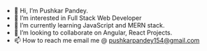 - 👋 Hi, I’m Pushkar Pandey.
- 👀 I’m interested in Full Stack Web Developer
- 🌱 I’m currently learning JavaScript and MERN stack.
- 💞️ I’m looking to collaborate on Angular, React Projects.
- 📫 How to reach me email me @ pushkarpandey154@gmail.com
